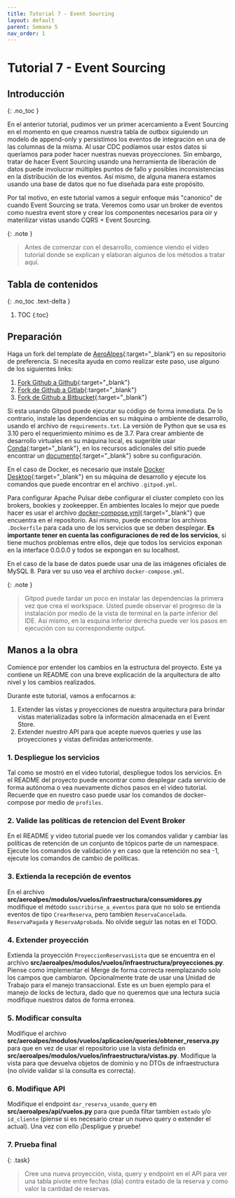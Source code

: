 ```yaml
---
title: Tutorial 7 - Event Sourcing
layout: default
parent: Semana 5
nav_order: 1
---
```


# Tutorial 7 - Event Sourcing

## Introducción
{: .no_toc }

En el anterior tutorial, pudimos ver un primer acercamiento a Event Sourcing en el momento en que creamos nuestra tabla de outbox siguiendo un modelo de append-only y persistimos los eventos de integración en una de las columnas de la misma. Al usar CDC podíamos usar estos datos si queríamos para poder hacer nuestras nuevas proyecciones. Sin embargo, tratar de hacer Event Sourcing usando una herramienta de liberación de datos puede involucrar múltiples puntos de fallo y posibles inconsistencias en la distribución de los eventos. Así mismo, de alguna manera estamos usando una base de datos que no fue diseñada para este propósito. 

Por tal motivo, en este tutorial vamos a seguir enfoque más "canonico" de cuando Event Sourcing se trata. Veremos como usar un broker de eventos como nuestra event store y crear los componentes necesarios para oir y materilizar vistas usando CQRS + Event Sourcing.

{: .note }
> Antes de comenzar con el desarrollo, comience viendo el video tutorial donde se explican y elaboran algunos de los métodos a tratar aquí.


## Tabla de contenidos
{: .no_toc .text-delta }

1. TOC
{:toc}


## Preparación

Haga un fork del template de [AeroAlpes](tutorial-7-event-sourcing){:target="_blank"} en su repositorio de preferencia. Si necesita ayuda en como realizar este paso, use alguno de los siguientes links:

1. [Fork Github a Github](https://docs.github.com/en/get-started/quickstart/fork-a-repo){:target="_blank"}
2. [Fork de Github a Gitlab](https://stackoverflow.com/questions/50973048/forking-git-repository-from-github-to-gitlab){:target="_blank"}
3. [Fork de Github a Bitbucket](https://stackoverflow.com/questions/8137997/forking-from-github-to-bitbucket){:target="_blank"}

Si esta usando Gitpod puede ejecutar su código de forma inmediata. De lo contrario, instale las dependencias en su máquina o ambiente de desarrollo, usando el archivo de `requirements.txt`. La versión de Python que se usa es 3.10 pero el requerimiento mínimo es de 3.7. Para crear ambiente de desarrollo virtuales en su máquina local, es sugerible usar [Conda](https://docs.conda.io/en/latest/){:target="_blank"}, en los recursos adicionales del sitio puede encontrar un [documento](/docs/recursos_adicionales/conda){:target="_blank"} sobre su configuración.

En el caso de Docker, es necesario que instale [Docker Desktop](https://www.docker.com/products/docker-desktop/){:target="_blank"} en su máquina de desarrollo y ejecute los comandos que puede encontrar en el archivo `.gitpod.yml`.

Para configurar Apache Pulsar debe configurar el cluster completo con los brokers, bookies y zookeepper. En ambientes locales lo mejor que puede hacer es usar el archivo [docker-compose.yml](https://github.com/MISW4406/tutorial-7-event-sourcing/blob/main/docker-compose.yml){:target="_blank"} que encuentra en el repositorio. Así mismo, puede encontrar los archivos `.Dockerfile` para cada uno de los servicios que se deben desplegar. **Es importante tener en cuenta las configuraciones de red de los servicios**, si tiene muchos problemas entre ellos, deje que todos los servicios exponan en la interface 0.0.0.0 y todos se expongan en su localhost.

En el caso de la base de datos puede usar una de las imágenes oficiales de MySQL 8. Para ver su uso vea el archivo `docker-compose.yml`.

{: .note }
> Gitpod puede tardar un poco en instalar las dependencias la primera vez que crea el workspace. Usted puede observar el progreso de la instalación por medio de la vista de terminal en la parte inferior del IDE. Así mismo, en la esquina inferior derecha puede ver los pasos en ejecución con su correspondiente output.

## Manos a la obra

Comience por entender los cambios en la estructura del proyecto. Este ya contiene un README con una breve explicación de la arquitectura de alto nivel y los cambios realizados. 

Durante este tutorial, vamos a enfocarnos a:

1. Extender las vistas y proyecciones de nuestra arquitectura para brindar vistas materializadas sobre la información almacenada en el Event Store.
2. Extender nuestro API para que acepte nuevos queries y use las proyecciones y vistas definidas anteriormente.

### 1. Despliegue los servicios

Tal como se mostró en el video tutorial, despliegue todos los servicios. En el README del proyecto puede encontrar como desplegar cada servicio de forma autónoma o vea nuevamente dichos pasos en el video tutorial. Recuerde que en nuestro caso puede usar los comandos de docker-compose por medio de `profiles`. 

### 2. Valide las políticas de retencion del Event Broker

En el README y video tutorial puede ver los comandos validar y cambiar las políticas de retención de un conjunto de tópicos parte de un namespace. Ejecute los comandos de validación y en caso que la retención no sea -1, ejecute los comandos de cambio de políticas.

### 3. Extienda la recepción de eventos

En el archivo **src/aeroalpes/modulos/vuelos/infraestructura/consumidores.py** modifique el método `suscribirse_a_eventos` para que no solo se entienda eventos de tipo `CrearReserva`, pero tambien `ReservaCancelada`. `ReservaPagada` y `ReservaAprobada`. No olvide seguir las notas en el TODO.

### 4. Extender proyección

Extienda la proyección `ProyeccionReservasLista` que se encuentra en el archivo **src/aeroalpes/modulos/vuelos/infraestructura/proyecciones.py**. Piense como implementar el Merge de forma correcta reemplazando solo los campos que cambiaron. Opcionalmente trate de usar una Unidad de Trabajo para el manejo transaccional. Este es un buen ejemplo para el manejo de locks de lectura, dado que no queremos que una lectura sucia modifique nuestros datos de forma erronea.

### 5. Modificar consulta

Modifique el archivo **src/aeroalpes/modulos/vuelos/aplicacion/queries/obtener_reserva.py** para que en vez de usar el repositorio use la vista definida en **src/aeroalpes/modulos/vuelos/infraestructura/vistas.py**. Modifique la vista para que devuelva objetos de dominio y no DTOs de infraestructura (no olvide validar si la consulta es correcta).

### 6. Modifique API

Modifique el endpoint `dar_reserva_usando_query` en **src/aeroalpes/api/vuelos.py** para que pueda filtar tambien `estado` y/o `id_cliente` (piense si es necesario crear un nuevo query o extender el actual). Una vez con ello ¡Despligue y pruebe!

### 7. Prueba final

{: .task}
> Cree una nueva proyección, vista, query y endpoint en el API para ver una tabla pivote entre fechas (día) contra estado de la reserva y como valor la cantidad de reservas.
